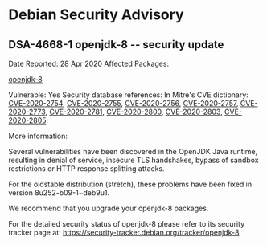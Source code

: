 
Debian Security Advisory
========================


DSA-4668-1 openjdk-8 -- security update
---------------------------------------



Date Reported:
28 Apr 2020
Affected Packages:

[openjdk-8](https://packages.debian.org/src:openjdk-8)

Vulnerable:
Yes
Security database references:
In Mitre's CVE dictionary: [CVE-2020-2754](https://security-tracker.debian.org/tracker/CVE-2020-2754), [CVE-2020-2755](https://security-tracker.debian.org/tracker/CVE-2020-2755), [CVE-2020-2756](https://security-tracker.debian.org/tracker/CVE-2020-2756), [CVE-2020-2757](https://security-tracker.debian.org/tracker/CVE-2020-2757), [CVE-2020-2773](https://security-tracker.debian.org/tracker/CVE-2020-2773), [CVE-2020-2781](https://security-tracker.debian.org/tracker/CVE-2020-2781), [CVE-2020-2800](https://security-tracker.debian.org/tracker/CVE-2020-2800), [CVE-2020-2803](https://security-tracker.debian.org/tracker/CVE-2020-2803), [CVE-2020-2805](https://security-tracker.debian.org/tracker/CVE-2020-2805).  

More information:

Several vulnerabilities have been discovered in the OpenJDK Java runtime,
resulting in denial of service, insecure TLS handshakes, bypass of
sandbox restrictions or HTTP response splitting attacks.


For the oldstable distribution (stretch), these problems have been fixed
in version 8u252-b09-1~deb9u1.


We recommend that you upgrade your openjdk-8 packages.


For the detailed security status of openjdk-8 please refer to
its security tracker page at:
<https://security-tracker.debian.org/tracker/openjdk-8>





